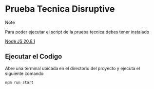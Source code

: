 # Prueba Tecnica Disruptive

> [!NOTE]
> Para poder ejecutar el script de la prueba tecnica debes tener instalado
>
> [Node JS 20.8.1](https://nodejs.org/dist/v20.8.1/node-v20.8.1-x64.msi)

## Ejecutar el Codigo

Abre una terminal ubicada en el directorio del proyecto y ejecuta el siguiente comando
```bash
npm run start
```
